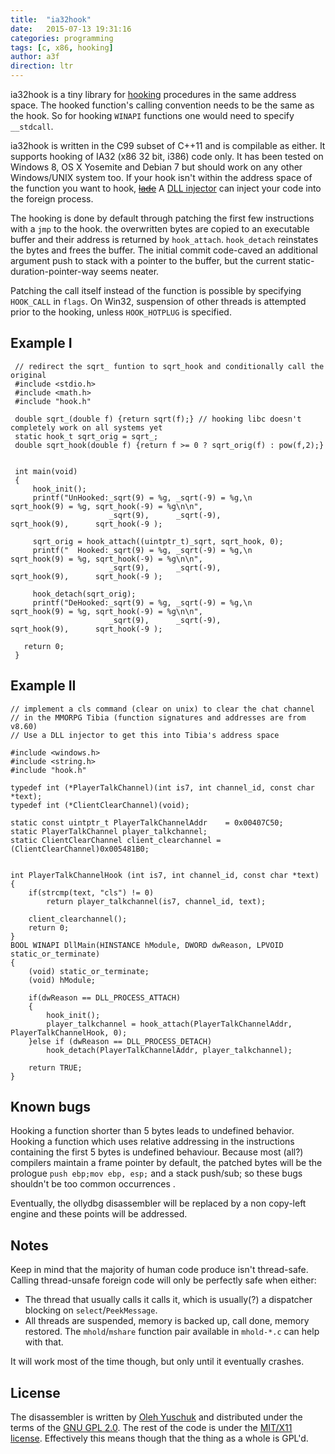 ```yaml
---
title:  "ia32hook"
date:   2015-07-13 19:31:16
categories: programming
tags: [c, x86, hooking]
author: a3f
direction: ltr
---
```

ia32hook is a tiny library for [hooking][] procedures in the same address space. The hooked function's calling convention needs to be the same as the hook. So for hooking `WINAPI` functions one would need to specify `__stdcall`.

ia32hook is written in the C99 subset of C++11 and is compilable as either. It supports hooking of IA32 (x86 32 bit, i386) code only. It has been tested on Windows 8, OS X Yosemite and Debian 7 but should work on any other Windows/UNIX system too. If your hook isn't within the address space of the function you want to hook, <s>[lade][]</s> A [DLL injector][] can inject your code into the foreign process.

The hooking is done  by default through patching the first few instructions with a `jmp` to the hook. the overwritten bytes are copied to an executable buffer and their address is returned by `hook_attach`. `hook_detach` reinstates the bytes and frees the buffer. The initial commit code-caved an additional argument push to stack with a pointer to the buffer, but the current static-duration-pointer-way seems neater.

Patching the call itself instead of the function is possible by specifying `HOOK_CALL` in `flags`. On Win32, suspension of other threads is attempted prior to the hooking, unless `HOOK_HOTPLUG` is specified.

## Example I
	 // redirect the sqrt_ funtion to sqrt_hook and conditionally call the original
	 #include <stdio.h>
	 #include <math.h>	
	 #include "hook.h"
	
	 double sqrt_(double f) {return sqrt(f);} // hooking libc doesn't completely work on all systems yet
	 static hook_t sqrt_orig = sqrt_;
	 double sqrt_hook(double f) {return f >= 0 ? sqrt_orig(f) : pow(f,2);}
	   
	
	 int main(void)
	 {
		 hook_init();
	     printf("UnHooked:_sqrt(9) = %g, _sqrt(-9) = %g,\n         sqrt_hook(9) = %g, sqrt_hook(-9) = %g\n\n", 
						  _sqrt(9),		 _sqrt(-9),		  		   sqrt_hook(9),	  sqrt_hook(-9 );
	
	     sqrt_orig = hook_attach((uintptr_t)_sqrt, sqrt_hook, 0);
	     printf("  Hooked:_sqrt(9) = %g, _sqrt(-9) = %g,\n         sqrt_hook(9) = %g, sqrt_hook(-9) = %g\n\n", 
						  _sqrt(9),		 _sqrt(-9),		  		   sqrt_hook(9),	  sqrt_hook(-9 );
	
	     hook_detach(sqrt_orig);	
	     printf("DeHooked:_sqrt(9) = %g, _sqrt(-9) = %g,\n         sqrt_hook(9) = %g, sqrt_hook(-9) = %g\n\n", 
						  _sqrt(9),		 _sqrt(-9),		  		   sqrt_hook(9),	  sqrt_hook(-9 );
	
	   return 0;
	 }  

## Example II
	// implement a cls command (clear on unix) to clear the chat channel
	// in the MMORPG Tibia (function signatures and addresses are from v8.60)
	// Use a DLL injector to get this into Tibia's address space

	#include <windows.h>
	#include <string.h>
	#include "hook.h"

	typedef int (*PlayerTalkChannel)(int is7, int channel_id, const char *text);
	typedef int (*ClientClearChannel)(void);

	static const uintptr_t PlayerTalkChannelAddr 	= 0x00407C50;
	static PlayerTalkChannel player_talkchannel;
	static ClientClearChannel client_clearchannel = (ClientClearChannel)0x005481B0;

	
	int PlayerTalkChannelHook (int is7, int channel_id, const char *text)
	{
		if(strcmp(text, "cls") != 0)
			return player_talkchannel(is7, channel_id, text);

		client_clearchannel();
		return 0;
	}
	BOOL WINAPI DllMain(HINSTANCE hModule, DWORD dwReason, LPVOID static_or_terminate)
	{
		(void) static_or_terminate;
		(void) hModule;
		
		if(dwReason == DLL_PROCESS_ATTACH)
		{
			hook_init();
			player_talkchannel = hook_attach(PlayerTalkChannelAddr, PlayerTalkChannelHook, 0);
		}else if (dwReason == DLL_PROCESS_DETACH)
			hook_detach(PlayerTalkChannelAddr, player_talkchannel);

		return TRUE;
	}
	
## Known bugs
Hooking a function shorter than 5 bytes leads to undefined behavior. Hooking a function which uses relative addressing in the instructions containing the first 5 bytes is undefined behaviour. Because most (all?) compilers maintain a frame pointer by default, the patched bytes will be the prologue `push ebp;mov ebp, esp;` and a stack push/sub; so these bugs shouldn't be too common occurrences .

Eventually, the ollydbg disassembler will be replaced by a non copy-left engine and these points will be addressed.

## Notes
Keep in mind that the majority of human code produce isn't thread-safe. Calling thread-unsafe foreign code will only be perfectly safe when either:
* The thread that usually calls it calls it, which is usually(?) a dispatcher blocking on `select`/`PeekMessage`.
* All threads are suspended, memory is backed up, call done, memory restored. The `mhold`/`mshare` function pair available in `mhold-*.c` can help with that.

It will work most of the time though, but only until it eventually crashes.

## License
The disassembler is written by [Oleh Yuschuk][] and distributed under the terms of the [GNU GPL 2.0][]. The rest of the code is under the [MIT/X11 license][]. Effectively this means though that the thing as a whole is GPL'd.

[lade]: https://github.com/a3f/lade
[hooking]: https://en.wikipedia.org/wiki/Hooking
[DLL injector]: https://en.wikipedia.org/wiki/DLL_injection
[Oleh Yuschuk]: http://www.ollydbg.de/
[GNU GPL 2.0]: https://www.gnu.org/licenses/gpl-2.0.html
[MIT/X11 license]: https://github.com/a3f/ia32hook/blob/master/LICENSE
